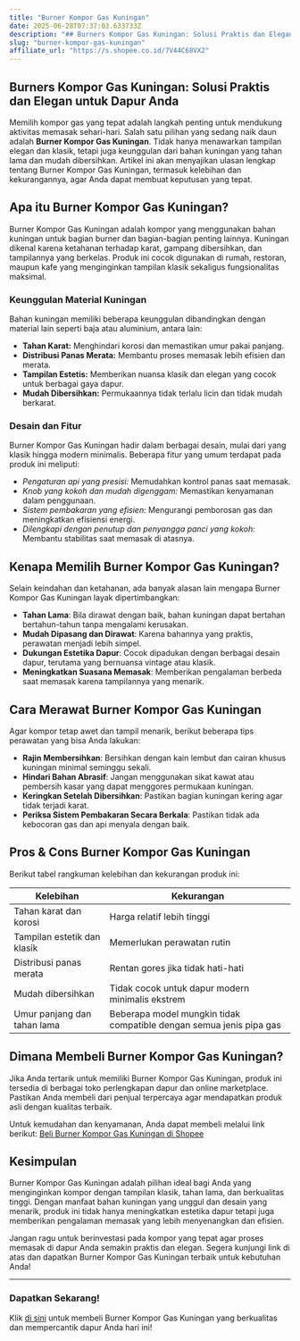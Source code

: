 ```yaml
---
title: "Burner Kompor Gas Kuningan"
date: 2025-06-28T07:37:03.633733Z
description: "## Burners Kompor Gas Kuningan: Solusi Praktis dan Elegan untuk Dapur Anda..."
slug: "burner-kompor-gas-kuningan"
affiliate_url: "https://s.shopee.co.id/7V44C68VX2"
---
```

## Burners Kompor Gas Kuningan: Solusi Praktis dan Elegan untuk Dapur Anda

Memilih kompor gas yang tepat adalah langkah penting untuk mendukung aktivitas memasak sehari-hari. Salah satu pilihan yang sedang naik daun adalah **Burner Kompor Gas Kuningan**. Tidak hanya menawarkan tampilan elegan dan klasik, tetapi juga keunggulan dari bahan kuningan yang tahan lama dan mudah dibersihkan. Artikel ini akan menyajikan ulasan lengkap tentang Burner Kompor Gas Kuningan, termasuk kelebihan dan kekurangannya, agar Anda dapat membuat keputusan yang tepat.

## Apa itu Burner Kompor Gas Kuningan?

Burner Kompor Gas Kuningan adalah kompor yang menggunakan bahan kuningan untuk bagian burner dan bagian-bagian penting lainnya. Kuningan dikenal karena ketahanan terhadap karat, gampang dibersihkan, dan tampilannya yang berkelas. Produk ini cocok digunakan di rumah, restoran, maupun kafe yang menginginkan tampilan klasik sekaligus fungsionalitas maksimal.

### Keunggulan Material Kuningan

Bahan kuningan memiliki beberapa keunggulan dibandingkan dengan material lain seperti baja atau aluminium, antara lain:
- **Tahan Karat:** Menghindari korosi dan memastikan umur pakai panjang.
- **Distribusi Panas Merata:** Membantu proses memasak lebih efisien dan merata.
- **Tampilan Estetis:** Memberikan nuansa klasik dan elegan yang cocok untuk berbagai gaya dapur.
- **Mudah Dibersihkan:** Permukaannya tidak terlalu licin dan tidak mudah berkarat.

### Desain dan Fitur

Burner Kompor Gas Kuningan hadir dalam berbagai desain, mulai dari yang klasik hingga modern minimalis. Beberapa fitur yang umum terdapat pada produk ini meliputi:
- *Pengaturan api yang presisi:* Memudahkan kontrol panas saat memasak.
- *Knob yang kokoh dan mudah digenggam:* Memastikan kenyamanan dalam penggunaan.
- *Sistem pembakaran yang efisien:* Mengurangi pemborosan gas dan meningkatkan efisiensi energi.
- *Dilengkapi dengan penutup dan penyangga panci yang kokoh:* Membantu stabilitas saat memasak di atasnya.

## Kenapa Memilih Burner Kompor Gas Kuningan?

Selain keindahan dan ketahanan, ada banyak alasan lain mengapa Burner Kompor Gas Kuningan layak dipertimbangkan:

- **Tahan Lama**: Bila dirawat dengan baik, bahan kuningan dapat bertahan bertahun-tahun tanpa mengalami kerusakan.
- **Mudah Dipasang dan Dirawat**: Karena bahannya yang praktis, perawatan menjadi lebih simpel.
- **Dukungan Estetika Dapur**: Cocok dipadukan dengan berbagai desain dapur, terutama yang bernuansa vintage atau klasik.
- **Meningkatkan Suasana Memasak**: Memberikan pengalaman berbeda saat memasak karena tampilannya yang menarik.

## Cara Merawat Burner Kompor Gas Kuningan

Agar kompor tetap awet dan tampil menarik, berikut beberapa tips perawatan yang bisa Anda lakukan:
- **Rajin Membersihkan**: Bersihkan dengan kain lembut dan cairan khusus kuningan minimal seminggu sekali.
- **Hindari Bahan Abrasif**: Jangan menggunakan sikat kawat atau pembersih kasar yang dapat menggores permukaan kuningan.
- **Keringkan Setelah Dibersihkan**: Pastikan bagian kuningan kering agar tidak terjadi karat.
- **Periksa Sistem Pembakaran Secara Berkala**: Pastikan tidak ada kebocoran gas dan api menyala dengan baik.

## Pros & Cons Burner Kompor Gas Kuningan

Berikut tabel rangkuman kelebihan dan kekurangan produk ini:

| Kelebihan                                    | Kekurangan                          |
|----------------------------------------------|-------------------------------------|
| Tahan karat dan korosi                     | Harga relatif lebih tinggi        |
| Tampilan estetik dan klasik               | Memerlukan perawatan rutin        |
| Distribusi panas merata                    | Rentan gores jika tidak hati-hati  |
| Mudah dibersihkan                         | Tidak cocok untuk dapur modern minimalis ekstrem              |
| Umur panjang dan tahan lama             | Beberapa model mungkin tidak compatible dengan semua jenis pipa gas           |

## Dimana Membeli Burner Kompor Gas Kuningan?

Jika Anda tertarik untuk memiliki Burner Kompor Gas Kuningan, produk ini tersedia di berbagai toko perlengkapan dapur dan online marketplace. Pastikan Anda membeli dari penjual terpercaya agar mendapatkan produk asli dengan kualitas terbaik.

Untuk kemudahan dan kenyamanan, Anda dapat membeli melalui link berikut: [Beli Burner Kompor Gas Kuningan di Shopee](https://s.shopee.co.id/7V44C68VX2)

## Kesimpulan

Burner Kompor Gas Kuningan adalah pilihan ideal bagi Anda yang menginginkan kompor dengan tampilan klasik, tahan lama, dan berkualitas tinggi. Dengan manfaat bahan kuningan yang unggul dan desain yang menarik, produk ini tidak hanya meningkatkan estetika dapur tetapi juga memberikan pengalaman memasak yang lebih menyenangkan dan efisien.

Jangan ragu untuk berinvestasi pada kompor yang tepat agar proses memasak di dapur Anda semakin praktis dan elegan. Segera kunjungi link di atas dan dapatkan Burner Kompor Gas Kuningan terbaik untuk kebutuhan Anda!

---

### **Dapatkan Sekarang!**

Klik [di sini](https://s.shopee.co.id/7V44C68VX2) untuk membeli Burner Kompor Gas Kuningan yang berkualitas dan mempercantik dapur Anda hari ini!
